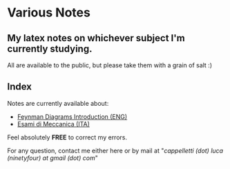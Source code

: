 # Various Notes
## My latex notes on whichever subject I'm currently studying.
All are available to the public, but please take them with a grain of salt :)

## Index
Notes are currently available about:
- [Feynman Diagrams Introduction (ENG)](https://github.com/LucaCappelletti94/qed-notes/blob/master/Feynman%20Diagrams/Feynman%20Diagrams.pdf)
- [Esami di Meccanica (ITA)](https://github.com/LucaCappelletti94/various-notes/blob/master/Temi%20di%20Meccanica/Temi%20di%20Meccanica%20v1.1.pdf)

Feel absolutely **FREE** to correct my errors.

For any question, contact me either here or by mail at "*cappelletti (dot) luca (ninetyfour) at gmail (dot) com*"
